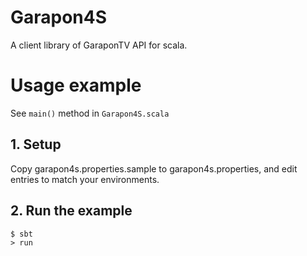 # Garapon4S
A client library of GaraponTV API for scala.

# Usage example
See `main()` method in `Garapon4S.scala`

## 1. Setup
Copy garapon4s.properties.sample to garapon4s.properties,
and edit entries to match your environments.

## 2. Run the example

```
$ sbt
> run
```
